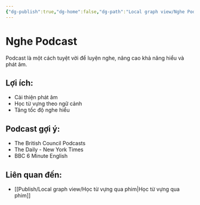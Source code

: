 ```yaml
---
{"dg-publish":true,"dg-home":false,"dg-path":"Local graph view/Nghe Podcast.md","permalink":"/local-graph-view/nghe-podcast/","dgPassFrontmatter":true,"noteIcon":"","updated":"2025-02-01T07:47:00.941+07:00"}
---
```


# Nghe Podcast
Podcast là một cách tuyệt vời để luyện nghe, nâng cao khả năng hiểu và phát âm.

## Lợi ích:
- Cải thiện phát âm
- Học từ vựng theo ngữ cảnh
- Tăng tốc độ nghe hiểu

## Podcast gợi ý:
- The British Council Podcasts
- The Daily - New York Times
- BBC 6 Minute English

## Liên quan đến:
- [[Publish/Local graph view/Học từ vựng qua phim\|Học từ vựng qua phim]]
